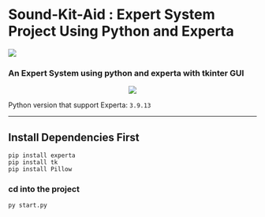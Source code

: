 # Sound-Kit-Aid : Expert System Project Using Python and Experta
<img src="https://raw.githubusercontent.com/AhmadAbuAlzahab/Sound-Kit-Aid/main/Images/wallpaper1.png">

### An Expert System using python and experta with tkinter GUI

<p align="center">
<img src="https://snipboard.io/aO7tj6.jpg">
</p>


Python version that support Experta: `3.9.13`



---
## Install Dependencies First

```console
pip install experta
pip install tk
pip install Pillow 
```

### cd into the project

```console
py start.py
```

